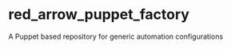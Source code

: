 red_arrow_puppet_factory
========================

A Puppet based repository for generic automation configurations
